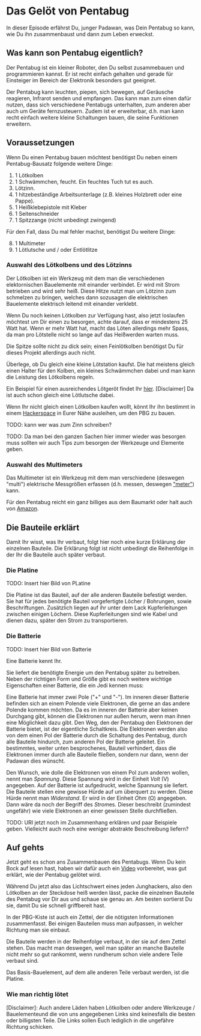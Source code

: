 # Das Gelöt von Pentabug

In dieser Episode erfährst Du, junger Padawan, was Dein Pentabug so kann, wie
Du ihn zusammenbaust und dann zum Leben erweckst.

## Was kann son Pentabug eigentlich?

Der Pentabug ist ein kleiner Roboter, den Du selbst zusammebauen und
programmieren kannst.  Er ist recht einfach gehalten und gerade für Einsteiger
im Bereich der Elektronik besonders gut geeignet.

Der Pentabug kann leuchten, piepen, sich bewegen, auf Geräusche reagieren,
Infrarot senden und empfangen. Das kann man zum einen dafür nutzen, dass sich
verschiedene Pentabugs unterhalten, zum anderen aber auch um Geräte
fernzusteuern. Zudem ist er erweiterbar, d.h. man kann recht einfach weitere
kleine Schaltungen bauen, die seine Funktionen erweitern.

## Voraussetzungen

Wenn Du einen Pentabug bauen möchtest benötigst Du neben einem Pentabug-Bausatz folgende weitere Dinge:

1. 1 Lötkolben
2. 1 Schwämmchen, feucht. Ein feuchtes Tuch tut es auch.
3. Lötzinn.
4. 1 hitzebeständige Arbeitsunterlage (z.B. kleines Holzbrett oder eine Pappe).
5. 1 Heißklebepistole mit Kleber
6. 1 Seitenschneider
7. 1 Spitzzange (nicht unbedingt zwingend)

Für den Fall, dass Du mal fehler machst, benötigst Du weitere Dinge:

8. 1 Multimeter
9. 1 Lötlutsche und / oder Entlötlitze

### Auswahl des Lötkolbens und des Lötzinns

Der Lötkolben ist ein Werkzeug mit dem man die verschiedenen elektornischen
Bauelemente mit einander verbindet. Er wird mit Strom betrieben und wird sehr
heiß.  Diese Hitze nutzt man um Lötzinn zum schmelzen zu bringen, welches dann
sozusagen die elektrischen Bauelemente elektrisch leitend mit einander
verklebt.

Wenn Du noch keinen Lötkolben zur Verfügung hast, also jetzt loslaufen möchtest
um Dir einen zu besorgen, achte darauf, dass er mindestens 25 Watt hat. Wenn er
mehr Watt hat, macht das Löten allerdings mehr Spass, da man pro Lötstelle
nicht so lange auf das Heißwerden warten muss.

Die Spitze sollte nicht zu dick sein; einen Feinlötkolben benötigst Du für
dieses Projekt allerdings auch nicht.

Überlege, ob Du gleich eine kleine Lötstation kaufst. Die hat meistens gleich
einen Halter für den Kolben, ein kleines Schwämmchen dabei und man kann die
Leistung des Lötkolbens regeln.

Ein Beispiel für einen ausreichendes Lötgeröt findet Ihr
[hier](http://www.amazon.de/dp/B000UNM0QY/). [Disclaimer] Da ist auch schon gleich eine
Lötlutsche dabei.

Wenn Ihr nicht gleich einen Lötkolben kaufen wollt, könnt Ihr ihn bestimmt in
einem [Hackerspace](http://hackerspaces.org) in Eurer Nähe ausleihen, um den
PBG zu bauen.

TODO: kann wer was zum Zinn schreiben?

TODO: Da man bei den ganzen Sachen hier immer wieder was besorgen muss sollten
wir auch Tips zum besorgen der Werkzeuge und Elemente geben. 

### Auswahl des Multimeters

Das Multimeter ist ein Werkzeug mit dem man verschiedene (deswegen "multi")
elektrische Messgrößen erfassen (d.h. messen, deswegen
["meter"](http://de.wikipedia.org/wiki/Meter)) kann.

Für den Pentabug reicht ein ganz billiges aus dem Baumarkt oder halt auch von
[Amazon](http://www.amazon.de/dp/B003IP80SS/).

## Die Bauteile erklärt

Damit Ihr wisst, was Ihr verbaut, folgt hier noch eine kurze Erklärung der einzelnen Bauteile.
Die Erklärung folgt ist nicht unbedingt die Reihenfolge in der Ihr die Bauteile auch später verbaut.

### Die Platine

TODO: Insert hier Bild von PLatine

Die Platine ist das Bauteil, auf der alle anderen Bauteile befestigt werden. Sie hat für jedes benötigte Bauteil vorgefertigte Löcher / Bohrungen, sowie Beschriftungen. Zusätzlich liegen auf ihr unter dem Lack Kupferleitungen zwischen einigen Löchern. Diese Kupferleitungen sind wie Kabel und dienen dazu, später den Strom zu transportieren.

### Die Batterie

TODO: Insert hier Bild von Batterie

Eine Batterie kennt Ihr. 

Sie liefert die benötigte Energie um den Pentabug später zu betreiben. Neben der richtigen Form und Größe gibt es noch weitere wichtige Eigenschaften einer Batterie, die ein Jedi kennen muss: 

Eine Batterie hat immer zwei Pole ("+" und "-"). Im inneren dieser Batterie befinden sich an einem Polende viele Elektronen, die gerne an das andere Polende kommen möchten. Da es im inneren der Batterie aber keinen Durchgang gibt, können die Elektronen nur außen herum, wenn man ihnen eine Möglichkeit dazu gibt. Den Weg, den der Pentabug den Elektronen der Batterie bietet, ist der eigentliche Schaltkreis. Die Elektronen werden also von dem einen Pol der Batterie durch die Schaltung des Pentabug, durch alle Bauteile hindurch, zum anderen Pol der Batterie geleitet. Ein bestimmtes, weiter unten besprochenes, Bauteil verhindert, dass die Elektronen immer durch alle Bauteile fließen, sondern nur dann, wenn der Padawan dies wünscht.

Den Wunsch, wie dolle die Elektronen von einem Pol zum anderen wollen, nennt man *Spannung*. Diese Spannung wird in der Einheit *Volt* (V) angegeben. Auf der Batterie ist aufgedruckt, welche Spannung sie liefert. Die Bauteile stellen eine gewisse Hürde auf um überquert zu werden. Diese Hürde nennt man *Widerstand*. Er wird in der Einheit *Ohm* (Ω) angegeben. Dann wäre da noch der Begriff des *Strom*es. Dieser beschreibt (zumindest ungefähr) wie viele Elektronen an einer gewissen Stelle durchfließen. 

TODO: URI jetzt noch im Zusammenhang erklären und paar Beispiele geben. Vielleicht auch noch eine weniger abstrakte Beschreibung liefern?



## Auf gehts

Jetzt geht es schon ans Zusammenbauen des Pentabugs. Wenn Du kein Bock auf
lesen hast, haben wir dafür auch ein
[Video](http://c3d2.de/news/video-pentabug-bauen.html) vorbereitet, was gut
erklärt, wie der Pentabug gelötet wird.

Während Du jetzt also das Lichtschwert eines jeden Junghackers, also den
Lötkolben an der Steckdose heiß werden lässt, packe die einzelnen Bauteile des
Pentabug vor Dir aus und schaue sie genau an. Am besten sortierst Du sie, damit
Du sie schnell griffbereit hast.

In der PBG-Kiste ist auch ein Zettel, der die nötigsten Informationen
zusammenfasst. Bei einigen Bauteilen muss man aufpassen, in welcher Richtung
man sie einbaut.

Die Bauteile werden in der Reihenfolge verbaut, in der sie auf dem Zettel
stehen. Das macht man deswegen, weil man später an manche Bauteile nicht mehr
so gut rankommt, wenn rundherum schon viele andere Teile verbaut sind.

Das Basis-Bauelement, auf dem alle anderen Teile verbaut werden, ist die
Platine.

### Wie man richtig lötet



[Disclaimer]: Auch andere Läden haben Lötkolben oder andere Werkzeuge / Bauelementeund die von uns angegebenen Links sind keinesfalls die besten oder billigsten Teile. Die Links sollen Euch lediglich in die ungefähre Richtung schicken.
